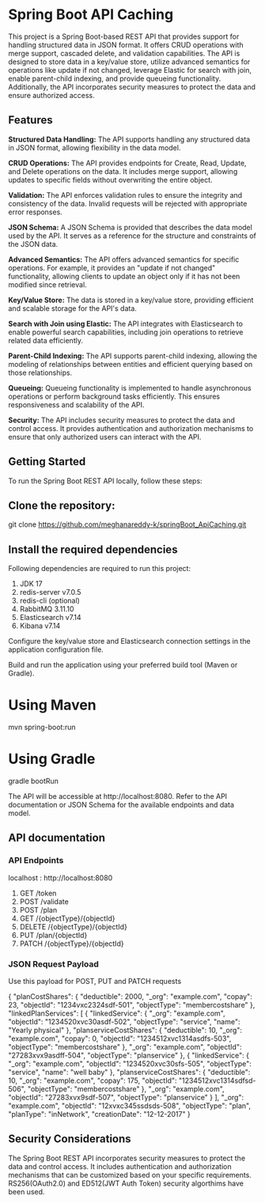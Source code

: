 # Spring Boot API Caching

This project is a Spring Boot-based REST API that provides support for handling structured data in JSON format. It offers CRUD operations with merge support, cascaded delete, and validation capabilities. The API is designed to store data in a key/value store, utilize advanced semantics for operations like update if not changed, leverage Elastic for search with join, enable parent-child indexing, and provide queueing functionality. Additionally, the API incorporates security measures to protect the data and ensure authorized access.

## Features

**Structured Data Handling:** The API supports handling any structured data in JSON format, allowing flexibility in the data model.

**CRUD Operations:** The API provides endpoints for Create, Read, Update, and Delete operations on the data. It includes merge support, allowing updates to specific fields without overwriting the entire object.

**Validation:** The API enforces validation rules to ensure the integrity and consistency of the data. Invalid requests will be rejected with appropriate error responses.

**JSON Schema:** A JSON Schema is provided that describes the data model used by the API. It serves as a reference for the structure and constraints of the JSON data.

**Advanced Semantics:** The API offers advanced semantics for specific operations. For example, it provides an "update if not changed" functionality, allowing clients to update an object only if it has not been modified since retrieval.

**Key/Value Store:** The data is stored in a key/value store, providing efficient and scalable storage for the API's data.

**Search with Join using Elastic:** The API integrates with Elasticsearch to enable powerful search capabilities, including join operations to retrieve related data efficiently.

**Parent-Child Indexing:** The API supports parent-child indexing, allowing the modeling of relationships between entities and efficient querying based on those relationships.

**Queueing:** Queueing functionality is implemented to handle asynchronous operations or perform background tasks efficiently. This ensures responsiveness and scalability of the API.

**Security:** The API includes security measures to protect the data and control access. It provides authentication and authorization mechanisms to ensure that only authorized users can interact with the API.

## Getting Started

To run the Spring Boot REST API locally, follow these steps:

## Clone the repository:

git clone https://github.com/meghanareddy-k/springBoot_ApiCaching.git

## Install the required dependencies

Following dependencies are required to run this project:

1. JDK 17
2. redis-server v7.0.5
3. redis-cli (optional)
4. RabbitMQ 3.11.10
5. Elasticsearch v7.14
6. Kibana v7.14

Configure the key/value store and Elasticsearch connection settings in the application configuration file.

Build and run the application using your preferred build tool (Maven or Gradle).

# Using Maven

mvn spring-boot:run

# Using Gradle

gradle bootRun

The API will be accessible at http://localhost:8080. Refer to the API documentation or JSON Schema for the available endpoints and data model.

## API documentation

### API Endpoints

localhost : http://localhost:8080

1. GET /token
2. POST /validate
3. POST /plan
4. GET /{objectType}/{objectId}
5. DELETE /{objectType}/{objectId}
6. PUT /plan/{objectId}
7. PATCH /{objectType}/{objectId}

### JSON Request Payload

Use this payload for POST, PUT and PATCH requests

{
"planCostShares": {
"deductible": 2000,
"\_org": "example.com",
"copay": 23,
"objectId": "1234vxc2324sdf-501",
"objectType": "membercostshare"
},
"linkedPlanServices": [
{
"linkedService": {
"_org": "example.com",
"objectId": "1234520xvc30asdf-502",
"objectType": "service",
"name": "Yearly physical"
},
"planserviceCostShares": {
"deductible": 10,
"_org": "example.com",
"copay": 0,
"objectId": "1234512xvc1314asdfs-503",
"objectType": "membercostshare"
},
"_org": "example.com",
"objectId": "27283xvx9asdff-504",
"objectType": "planservice"
},
{
"linkedService": {
"_org": "example.com",
"objectId": "1234520xvc30sfs-505",
"objectType": "service",
"name": "well baby"
},
"planserviceCostShares": {
"deductible": 10,
"_org": "example.com",
"copay": 175,
"objectId": "1234512xvc1314sdfsd-506",
"objectType": "membercostshare"
},
"_org": "example.com",
"objectId": "27283xvx9sdf-507",
"objectType": "planservice"
}
],
"\_org": "example.com",
"objectId": "12xvxc345ssdsds-508",
"objectType": "plan",
"planType": "inNetwork",
"creationDate": "12-12-2017"
}

## Security Considerations

The Spring Boot REST API incorporates security measures to protect the data and control access. It includes authentication and authorization mechanisms that can be customized based on your specific requirements. RS256(OAuth2.0) and ED512(JWT Auth Token) security algorthims have been used.
